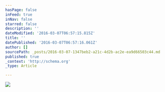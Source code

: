 ```yaml
---
hasPage: false
inFeed: true
inNav: false
starred: false
description: ''
dateModified: '2016-03-07T06:57:15.815Z'
title: ''
datePublished: '2016-03-07T06:57:16.061Z'
author: []
sourcePath: _posts/2016-03-07-1347beb2-a21c-4d2b-ac2e-ea9d66503c44.md
published: true
_context: 'http://schema.org'
_type: Article

---
```

![](https://the-grid-user-content.s3-us-west-2.amazonaws.com/6a5e35a2-11a3-4da0-9435-398864fc50f7.jpg)